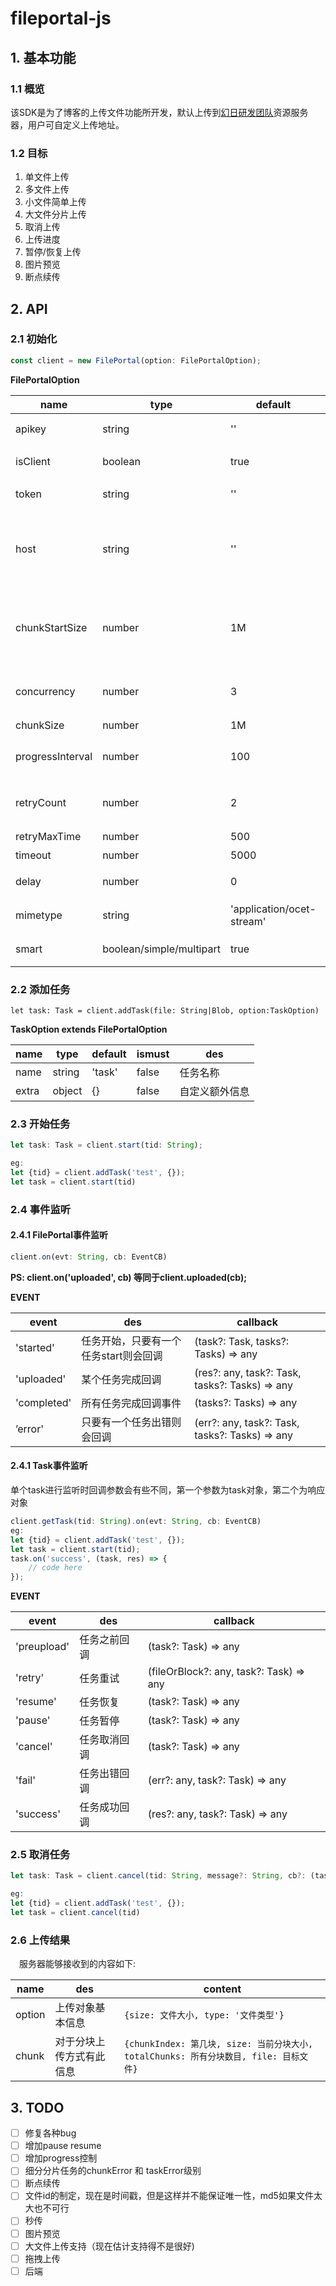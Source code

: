 # fileportal-js

## 1. 基本功能

### 1.1 概览

该SDK是为了博客的上传文件功能所开发，默认上传到[幻日研发团队](https://github.com/sundogrd)资源服务器，用户可自定义上传地址。

### 1.2 目标

1. 单文件上传
2. 多文件上传
3. 小文件简单上传
4. 大文件分片上传
5. 取消上传
6. 上传进度
7. 暂停/恢复上传
8. 图片预览
9. 断点续传

## 2. API

### 2.1 初始化

```javascript
const client = new FilePortal(option: FilePortalOption);
```
**FilePortalOption**

name | type | default | ismust |des
---- | --- | --- | --- | ---
apikey | string | '' | true | 注册apikey
isClient | boolean | true | false | 是否是客户端
token | string | '' | true | 身份token
host | string | '' | false | 全局的上传地址，可被任务上传地址覆盖
chunkStartSize | number | 1M | false | 默认上传方式时文件大于多少自动分片
concurrency | number | 3 | false | 分片上传时并发请求数
chunkSize | number | 1M | false | 分片大小
progressInterval | number | 100 | false | progress tricker 间隔时间
retryCount | number | 2 | false | 请求失败自动重试次数
retryMaxTime | number | 500 | false | 重试间隔
timeout | number | 5000 | false | 超时时间
delay | number | 0 | false | 延迟请求发送时间
mimetype | string | 'application/ocet-stream' | false | 默认文件类型
smart | boolean/simple/multipart | true | false | 是否智能分片


### 2.2 添加任务

```
let task: Task = client.addTask(file: String|Blob, option:TaskOption) 
```

**TaskOption extends FilePortalOption**

name | type | default | ismust |des
---- | --- | --- | --- | ---
name | string | 'task' | false | 任务名称
extra | object | {} | false | 自定义额外信息

### 2.3 开始任务

```javascript
let task: Task = client.start(tid: String);

eg: 
let {tid} = client.addTask('test', {});
let task = client.start(tid) 
```

### 2.4 事件监听

#### 2.4.1 FilePortal事件监听

```javascript
client.on(evt: String, cb: EventCB)
```
**PS: client.on('uploaded', cb) 等同于client.uploaded(cb);**


**EVENT**

event | des | callback
--- | --- | ---
'started' | 任务开始，只要有一个任务start则会回调 | (task?: Task, tasks?: Tasks) => any
'uploaded' | 某个任务完成回调 | (res?: any, task?: Task, tasks?: Tasks) => any
'completed' | 所有任务完成回调事件 | (tasks?: Tasks) => any
’error' | 只要有一个任务出错则会回调 | (err?: any, task?: Task, tasks?: Tasks) => any

#### 2.4.1 Task事件监听

单个task进行监听时回调参数会有些不同，第一个参数为task对象，第二个为响应对象

```javascript
client.getTask(tid: String).on(evt: String, cb: EventCB) 
eg: 
let {tid} = client.addTask('test', {});
let task = client.start(tid);
task.on('success', (task, res) => {
    // code here
});
```
**EVENT**

event | des | callback
--- | --- | ---
'preupload' | 任务之前回调 | (task?: Task) => any
'retry' | 任务重试 | (fileOrBlock?: any, task?: Task) => any
'resume' | 任务恢复 | (task?: Task) => any
'pause' | 任务暂停 | (task?: Task) => any
'cancel' | 任务取消回调 | (task?: Task) => any
'fail' | 任务出错回调 | (err?: any, task?: Task) => any
'success' | 任务成功回调 | (res?: any, task?: Task) => any

### 2.5 取消任务

```javascript
let task: Task = client.cancel(tid: String, message?: String, cb?: (task?: Task) => any);

eg: 
let {tid} = client.addTask('test', {});
let task = client.cancel(tid) 
```

### 2.6 上传结果

&emsp;服务器能够接收到的内容如下:


name | des | content
--- | --- | ---
option | 上传对象基本信息 | `{size: 文件大小, type: '文件类型'}`
chunk | 对于分块上传方式有此信息 | `{chunkIndex: 第几块, size: 当前分块大小,  totalChunks: 所有分块数目, file: 目标文件}`


## 3. TODO

- [ ] 修复各种bug
- [ ] 增加pause resume
- [ ] 增加progress控制
- [ ] 细分分片任务的chunkError 和 taskError级别
- [ ] 断点续传
- [ ] 文件id的制定，现在是时间戳，但是这样并不能保证唯一性，md5如果文件太大也不可行
- [ ] 秒传
- [ ] 图片预览
- [ ] 大文件上传支持（现在估计支持得不是很好)
- [ ] 拖拽上传
- [ ] 后端